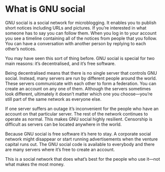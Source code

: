 # What is GNU social

GNU social is a social network for microblogging. It enables you to publish short notices including URLs and pictures. If you’re interested in what someone has to say you can follow them. When you log in to your account you see a timeline containing all of the notices from people that you follow. You can have a conversation with another person by replying to each other’s notices.

You may have seen this sort of thing before. GNU social is special for two main reasons: it’s decentralised, and it’s free software.

Being decentralised means that there is no single server that controls GNU social. Instead, many servers are run by different people around the world. These servers communicate with each other to form a federation. You can create an account on any one of them. Although the servers sometimes look different, ultimately it doesn’t matter which one you choose—you’re still part of the same network as everyone else.

If one server suffers an outage it’s inconvenient for the people who have an account on that particular server. The rest of the network continues to operate as normal. This makes GNU social highly resilient. Censorship is difficult as servers can be located anywhere in the world.

Because GNU social is free software it’s here to stay. A corporate social network might disappear or start running advertisements when the venture capital runs out. The GNU social code is available to everybody and there are many servers where it’s free to create an account.

This is a social network that does what’s best for the people who use it—not what makes the most money.
